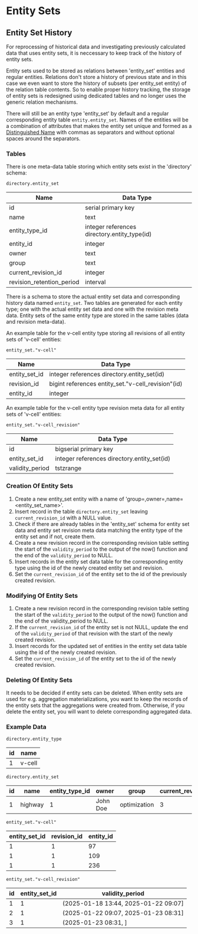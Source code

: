 # Entity Sets

## Entity Set History

For reprocessing of historical data and investigating previously calculated
data that uses entity sets, it is neccessary to keep track of the history of
entity sets.

Entity sets used to be stored as relations between 'entity_set' entities and regular
entities. Relations don't store a history of previous state and in this case we
even want to store the history of subsets (per entity_set entity) of the
relation table contents. So to enable proper history tracking, the storage of
entity sets is redesigned using dedicated tables and no longer uses the generic
relation mechanisms.

There will still be an entity type 'entity_set' by default and a regular
corresponding entity table `entity.entity_set`. Names of the entities will be a
combination of attributes that makes the entity set unique and formed as a
[Distinguished Name](https://datatracker.ietf.org/doc/html/rfc1779E) with
commas as separators and without optional spaces around the separators.

### Tables

There is one meta-data table storing which entity sets exist in the 'directory'
schema:

`directory.entity_set`

| Name                      | Data Type                                    |
|---------------------------|----------------------------------------------|
| id                        | serial primary key                           |
| name                      | text                                         |
| entity_type_id            | integer references directory.entity_type(id) |
| entity_id                 | integer                                      |
| owner                     | text                                         |
| group                     | text                                         |
| current_revision_id       | integer                                      |
| revision_retention_period | interval                                     |

There is a schema to store the actual entity set data and corresponding history
data named `entity_set`. Two tables are generated for each entity type; one
with the actual entity set data and one with the revision meta data. Entity
sets of the same entity type are stored in the same tables (data and revision
meta-data).

An example table for the v-cell entity type storing all revisions of all entity
sets of 'v-cell' entities:

`entity_set."v-cell"`

| Name          | Data Type                                          |
|---------------|----------------------------------------------------|
| entity_set_id | integer references directory.entity_set(id)        |
| revision_id   | bigint references entity_set."v-cell_revision"(id) |
| entity_id     | integer                                            |

An example table for the v-cell entity type revision meta data for all entity
sets of 'v-cell' entities:

`entity_set."v-cell_revision"`

| Name            | Data Type                                   |
|-----------------|---------------------------------------------|
| id              | bigserial primary key                       |
| entity_set_id   | integer references directory.entity_set(id) |
| validity_period | tstzrange                                   |

### Creation Of Entity Sets

1. Create a new entity_set entity with a name of 'group=<group>,owner=<owner>,name=<entity_set_name>'.
2. Insert record in the table `directory.entity_set` leaving
   `current_revision_id` with a NULL value.
3. Check if there are already tables in the 'entity_set' schema for entity set
   data and entity set revision meta data matching the entity type of the
   entity set and if not, create them.
4. Create a new revision record in the corresponding revision table setting the
   start of the `validity_period` to the output of the now() function and the end
   of the `validity_period` to NULL.
5. Insert records in the entity set data table for the corresponding entity
   type using the id of the newly created entity set and revision.
6. Set the `current_revision_id` of the entity set to the id of the previously
   created revision.

### Modifying Of Entity Sets

1. Create a new revision record in the corresponding revision table setting the
   start of the `validity_period` to the output of the now() function and the end
   of the validity_period to NULL.
2. If the `current_revision_id` of the entity set is not NULL, update the end
   of the `validity_period` of that revision with the start of the newly
   created revision.
3. Insert records for the updated set of entities in the entity set data table
   using the id of the newly created revision.
5. Set the `current_revision_id` of the entity set to the id of the newly  
   created revision.

### Deleting Of Entity Sets

It needs to be decided if entity sets can be deleted. When entity sets are used
for e.g. aggregation materializations, you want to keep the records of the
entity sets that the aggregations were created from. Otherwise, if you delete
the entity set, you will want to delete corresponding aggregated data.

### Example Data

`directory.entity_type`

| id | name   |
|----|--------|
| 1  | v-cell |

`directory.entity_set`

| id | name    | entity_type_id | owner    | group        | current_revision_id | revision_retention_period |
|----|---------|----------------|----------|--------------|---------------------|---------------------------|
| 1  | highway | 1              | John Doe | optimization | 3                   | 3mons                     |

`entity_set."v-cell"`

| entity_set_id | revision_id | entity_id |
|---------------|-------------|-----------|
| 1             | 1           | 97        |
| 1             | 1           | 109       |
| 1             | 1           | 236       |

`entity_set."v-cell_revision"`

| id | entity_set_id | validity_period                      |
|----|---------------|--------------------------------------|
| 1  | 1             | (2025-01-18 13:44, 2025-01-22 09:07] |
| 2  | 1             | (2025-01-22 09:07, 2025-01-23 08:31] |
| 3  | 1             | (2025-01-23 08:31, ]                 |
